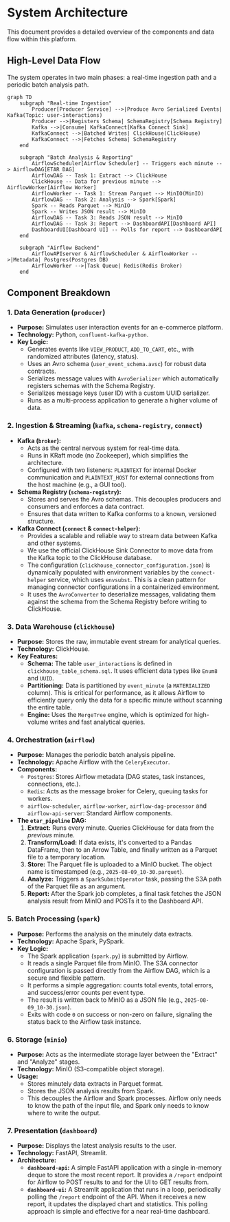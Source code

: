 # System Architecture

This document provides a detailed overview of the components and data flow within this platform.

## High-Level Data Flow

The system operates in two main phases: a real-time ingestion path and a periodic batch analysis path.

```mermaid
graph TD
    subgraph "Real-time Ingestion"
        Producer[Producer Service] -->|Produce Avro Serialized Events| Kafka(Topic: user-interactions)
        Producer -->|Registers Schema| SchemaRegistry[Schema Registry]
        Kafka -->|Consume| KafkaConnect[Kafka Connect Sink]
        KafkaConnect -->|Batched Writes| ClickHouse(ClickHouse)
        KafkaConnect -->|Fetches Schema| SchemaRegistry
    end

    subgraph "Batch Analysis & Reporting"
        AirflowScheduler[Airflow Scheduler] -- Triggers each minute --> AirflowDAG[ETAR DAG]
        AirflowDAG -- Task 1: Extract --> ClickHouse
        ClickHouse -- Data for previous minute --> AirflowWorker[Airflow Worker]
        AirflowWorker -- Task 1: Stream Parquet --> MinIO(MinIO)
        AirflowDAG -- Task 2: Analysis --> Spark[Spark]
        Spark -- Reads Parquet --> MinIO
        Spark -- Writes JSON result --> MinIO
        AirflowDAG -- Task 3: Reads JSON result --> MinIO
        AirflowDAG -- Task 3: Report --> DashboardAPI[Dashboard API]
        DashboardUI[Dashboard UI] -- Polls for report --> DashboardAPI
    end

    subgraph "Airflow Backend"
        AirflowAPIserver & AirflowScheduler & AirflowWorker -->|Metadata| Postgres(Postgres DB)
        AirflowWorker -->|Task Queue| Redis(Redis Broker)
    end
```

## Component Breakdown

### 1. Data Generation (`producer`)
-   **Purpose:** Simulates user interaction events for an e-commerce platform.
-   **Technology:** Python, `confluent-kafka-python`.
-   **Key Logic:**
    -   Generates events like `VIEW_PRODUCT`, `ADD_TO_CART`, etc., with randomized attributes (latency, status).
    -   Uses an Avro schema (`user_event_schema.avsc`) for robust data contracts.
    -   Serializes message values with `AvroSerializer` which automatically registers schemas with the Schema Registry.
    -   Serializes message keys (user ID) with a custom UUID serializer.
    -   Runs as a multi-process application to generate a higher volume of data.

### 2. Ingestion & Streaming (`kafka`, `schema-registry`, `connect`)
-   **Kafka (`broker`):**
    -   Acts as the central nervous system for real-time data.
    -   Runs in KRaft mode (no Zookeeper), which simplifies the architecture.
    -   Configured with two listeners: `PLAINTEXT` for internal Docker communication and `PLAINTEXT_HOST` for external connections from the host machine (e.g., a GUI tool).
-   **Schema Registry (`schema-registry`):**
    -   Stores and serves the Avro schemas. This decouples producers and consumers and enforces a data contract.
    -   Ensures that data written to Kafka conforms to a known, versioned structure.
-   **Kafka Connect (`connect` & `connect-helper`):**
    -   Provides a scalable and reliable way to stream data between Kafka and other systems.
    -   We use the official ClickHouse Sink Connector to move data from the Kafka topic to the ClickHouse database.
    -   The configuration (`clickhouse_connector_configuration.json`) is dynamically populated with environment variables by the `connect-helper` service, which uses `envsubst`. This is a clean pattern for managing connector configurations in a containerized environment.
    -   It uses the `AvroConverter` to deserialize messages, validating them against the schema from the Schema Registry before writing to ClickHouse.

### 3. Data Warehouse (`clickhouse`)
-   **Purpose:** Stores the raw, immutable event stream for analytical queries.
-   **Technology:** ClickHouse.
-   **Key Features:**
    -   **Schema:** The table `user_interactions` is defined in `clickhouse_table_schema.sql`. It uses efficient data types like `Enum8` and `UUID`.
    -   **Partitioning:** Data is partitioned by `event_minute` (a `MATERIALIZED` column). This is critical for performance, as it allows Airflow to efficiently query only the data for a specific minute without scanning the entire table.
    -   **Engine:** Uses the `MergeTree` engine, which is optimized for high-volume writes and fast analytical queries.

### 4. Orchestration (`airflow`)
-   **Purpose:** Manages the periodic batch analysis pipeline.
-   **Technology:** Apache Airflow with the `CeleryExecutor`.
-   **Components:**
    -   `Postgres`: Stores Airflow metadata (DAG states, task instances, connections, etc.).
    -   `Redis`: Acts as the message broker for Celery, queuing tasks for workers.
    -   `airflow-scheduler`, `airflow-worker`, `airflow-dag-processor` and `airflow-api-server`: Standard Airflow components.
-   **The `etar_pipeline` DAG:**
    1. **Extract:** Runs every minute. Queries ClickHouse for data from the *previous* minute.
    2. **Transform/Load:** If data exists, it's converted to a Pandas DataFrame, then to an Arrow Table, and finally written as a Parquet file to a temporary location.
    3. **Store:** The Parquet file is uploaded to a MinIO bucket. The object name is timestamped (e.g., `2025-08-09_10-30.parquet`).
    4. **Analyze:** Triggers a `SparkSubmitOperator` task, passing the S3A path of the Parquet file as an argument.
    5. **Report:** After the Spark job completes, a final task fetches the JSON analysis result from MinIO and POSTs it to the Dashboard API.

### 5. Batch Processing (`spark`)
-   **Purpose:** Performs the analysis on the minutely data extracts.
-   **Technology:** Apache Spark, PySpark.
-   **Key Logic:**
    -   The Spark application (`spark.py`) is submitted by Airflow.
    -   It reads a single Parquet file from MinIO. The S3A connector configuration is passed directly from the Airflow DAG, which is a secure and flexible pattern.
    -   It performs a simple aggregation: counts total events, total errors, and success/error counts per event type.
    -   The result is written back to MinIO as a JSON file (e.g., `2025-08-09_10-30.json`).
    -   Exits with code `0` on success or non-zero on failure, signaling the status back to the Airflow task instance.

### 6. Storage (`minio`)
-   **Purpose:** Acts as the intermediate storage layer between the "Extract" and "Analyze" stages.
-   **Technology:** MinIO (S3-compatible object storage).
-   **Usage:**
    -   Stores minutely data extracts in Parquet format.
    -   Stores the JSON analysis results from Spark.
    -   This decouples the Airflow and Spark processes. Airflow only needs to know the path of the input file, and Spark only needs to know where to write the output.

### 7. Presentation (`dashboard`)
-   **Purpose:** Displays the latest analysis results to the user.
-   **Technology:** FastAPI, Streamlit.
-   **Architecture:**
    -   **`dashboard-api`:** A simple FastAPI application with a single in-memory deque to store the most recent report. It provides a `/report` endpoint for Airflow to POST results to and for the UI to GET results from.
    -   **`dashboard-ui`:** A Streamlit application that runs in a loop, periodically polling the `/report` endpoint of the API. When it receives a new report, it updates the displayed chart and statistics. This polling approach is simple and effective for a near real-time dashboard.
